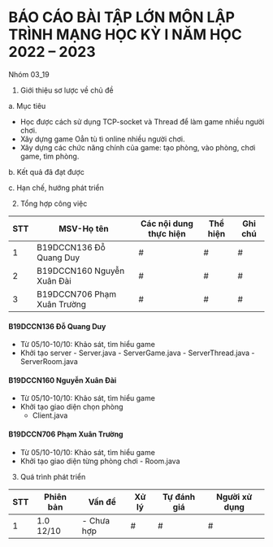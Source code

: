 # **BÁO CÁO BÀI TẬP LỚN MÔN LẬP TRÌNH MẠNG HỌC KỲ I NĂM HỌC 2022 – 2023**
Nhóm 03_19
1. Giới thiệu sơ lược về chủ đề

 a. Mục tiêu
 - Học được cách sử dụng TCP-socket và Thread để làm game nhiều người chơi.
 - Xây dựng game Oẳn tù tì online nhiều người chơi.
 - Xây dựng các chức năng chính của game: tạo phòng, vào phòng, chơi game, tìm phòng.

 b. Kết quả đã đạt được

 c. Hạn chế, hướng phát triển
 
2. Tổng hợp công việc

| STT | MSV-Họ tên | Các nội dung thực hiện | Thể hiện | Ghi chú |
|---|----|---|---|----|
|1|B19DCCN136 Đỗ Quang Duy|#|#|#|
|2|B19DCCN160 Nguyễn Xuân Đài|#|#|#|
|3|B19DCCN706 Phạm Xuân Trường|#|#|#|

  #### B19DCCN136 Đỗ Quang Duy
   - Từ 05/10-10/10: Khảo sát, tìm hiểu game
   - Khởi tạo server
    - Server.java
    - ServerGame.java
    - ServerThread.java
    - ServerRoom.java

  #### B19DCCN160 Nguyễn Xuân Đài
   - Từ 05/10-10/10: Khảo sát, tìm hiểu game
   - Khởi tạo giao diện chọn phòng
      - Client.java

  #### B19DCCN706 Phạm Xuân Trường
   - Từ 05/10-10/10: Khảo sát, tìm hiểu game
   - Khởi tạo giao diện từng phòng chơi
    - Room.java

3. Quá trình phát triển

| STT | Phiên bản | Vấn đề | Xử lý | Tự đánh giá | Người xử dụng |
|---|----|---|---|----|---|
|1|1.0 12/10|- Chưa hợp |#|#|#|